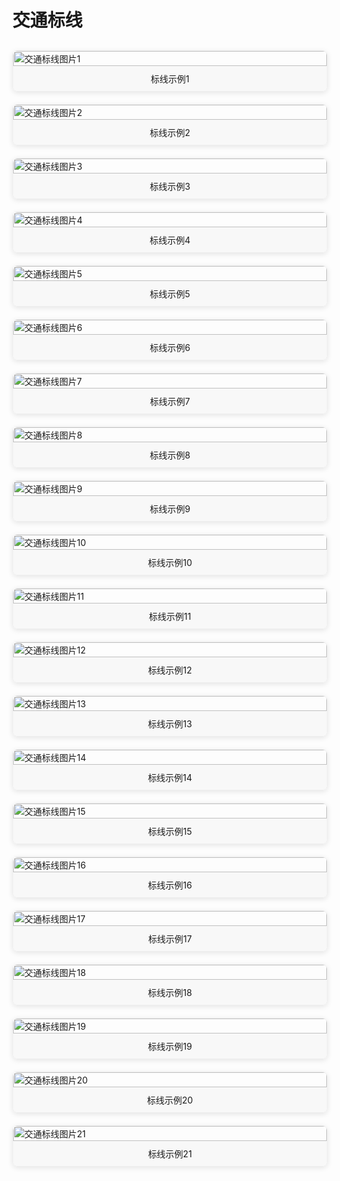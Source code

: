 # 交通标线

<div class="image-grid">
  <div class="image-item">
    <img src="./images/微信图片_20250505211200.jpg" alt="交通标线图片1">
    <p>标线示例1</p>
  </div>
  <div class="image-item">
    <img src="./images/微信图片_20250505211625.jpg" alt="交通标线图片2">
    <p>标线示例2</p>
  </div>
  <div class="image-item">
    <img src="./images/微信图片_20250505211840.jpg" alt="交通标线图片3">
    <p>标线示例3</p>
  </div>
  <div class="image-item">
    <img src="./images/微信图片_20250505212231.jpg" alt="交通标线图片4">
    <p>标线示例4</p>
  </div>
  <div class="image-item">
    <img src="./images/微信图片_20250505212358.jpg" alt="交通标线图片5">
    <p>标线示例5</p>
  </div>
  <div class="image-item">
    <img src="./images/微信图片_20250505213548.jpg" alt="交通标线图片6">
    <p>标线示例6</p>
  </div>
  <div class="image-item">
    <img src="./images/微信图片_20250505213856.jpg" alt="交通标线图片7">
    <p>标线示例7</p>
  </div>
  <div class="image-item">
    <img src="./images/微信图片_20250505214042.jpg" alt="交通标线图片8">
    <p>标线示例8</p>
  </div>
  <div class="image-item">
    <img src="./images/微信图片_20250505214616.jpg" alt="交通标线图片9">
    <p>标线示例9</p>
  </div>
  <div class="image-item">
    <img src="./images/微信图片_20250505215829.jpg" alt="交通标线图片10">
    <p>标线示例10</p>
  </div>
  <div class="image-item">
    <img src="./images/微信图片_20250505215904.jpg" alt="交通标线图片11">
    <p>标线示例11</p>
  </div>
  <div class="image-item">
    <img src="./images/微信图片_20250505222952.jpg" alt="交通标线图片12">
    <p>标线示例12</p>
  </div>
  <div class="image-item">
    <img src="./images/微信图片_20250505223511.jpg" alt="交通标线图片13">
    <p>标线示例13</p>
  </div>
  <div class="image-item">
    <img src="./images/微信图片_20250505223620.jpg" alt="交通标线图片14">
    <p>标线示例14</p>
  </div>
  <div class="image-item">
    <img src="./images/微信图片_20250505223827.jpg" alt="交通标线图片15">
    <p>标线示例15</p>
  </div>
  <div class="image-item">
    <img src="./images/微信图片_20250505224101.jpg" alt="交通标线图片16">
    <p>标线示例16</p>
  </div>
  <div class="image-item">
    <img src="./images/微信图片_20250505224247.jpg" alt="交通标线图片17">
    <p>标线示例17</p>
  </div>
  <div class="image-item">
    <img src="./images/微信图片_20250505225125.jpg" alt="交通标线图片18">
    <p>标线示例18</p>
  </div>
  <div class="image-item">
    <img src="./images/微信图片_20250505225644.jpg" alt="交通标线图片19">
    <p>标线示例19</p>
  </div>
  <div class="image-item">
    <img src="./images/微信图片_20250505230203.jpg" alt="交通标线图片20">
    <p>标线示例20</p>
  </div>
   <div class="image-item">
    <img src="./images/summarize/微信图片_20250508182809.png" alt="交通标线图片21">
    <p>标线示例21</p>
  </div>
</div>

<style>
.image-grid {
  display: grid;
  grid-template-columns: repeat(auto-fill, minmax(250px, 1fr));
  grid-gap: 20px;
  margin: 30px 0;
}

.image-item {
  display: flex;
  flex-direction: column;
  border: 1px solid #eee;
  border-radius: 8px;
  overflow: hidden;
  transition: transform 0.3s ease;
  box-shadow: 0 2px 8px rgba(0, 0, 0, 0.1);
}

.image-item:hover {
  transform: translateY(-5px);
  box-shadow: 0 5px 15px rgba(0, 0, 0, 0.2);
}

.image-item img {
  width: 100%;
  height: auto;
  object-fit: cover;
}

.image-item p {
  padding: 10px;
  margin: 0;
  text-align: center;
  background-color: #f8f8f8;
  font-size: 14px;
}
</style>